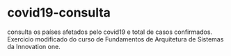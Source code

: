 # covid19-consulta
consulta os países afetados pelo covid19 e total de casos confirmados. Exercicio modificado do curso de Fundamentos de Arquitetura de Sistemas da Innovation one.
